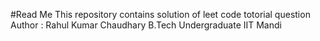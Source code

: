 #Read Me
This repository contains solution of leet  code totorial question
Author : Rahul Kumar Chaudhary
B.Tech Undergraduate IIT Mandi
